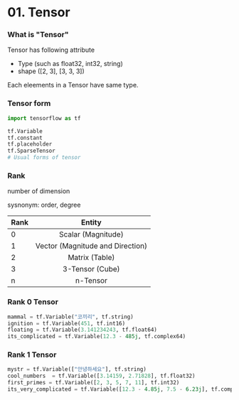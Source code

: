 # 01. Tensor

### What is "Tensor"

Tensor has following attribute
- Type (such as float32, int32, string)
- shape ([2, 3], [3, 3, 3])

Each eleements in a Tensor have same type.


### Tensor form
``` python
import tensorflow as tf

tf.Variable
tf.constant
tf.placeholder
tf.SparseTensor
# Usual forms of tensor
```
### Rank

number of dimension

sysnonym: order, degree
 
|Rank|Entity|
|--|:---:|
|0|Scalar (Magnitude)|
|1|Vector (Magnitude and Direction)|
|2|Matrix (Table)|
|3|3-Tensor (Cube)|
|n|n-Tensor|

### Rank 0 Tensor

``` python
mammal = tf.Variable("코끼리", tf.string)
ignition = tf.Variable(451, tf.int16)
floating = tf.Variable(3.141234243, tf.float64)
its_complicated = tf.Variable(12.3 - 485j, tf.complex64)
```

### Rank 1 Tensor

``` python
mystr = tf.Variable(["안녕하세요"], tf.string)
cool_numbers  = tf.Variable([3.14159, 2.71828], tf.float32)
first_primes = tf.Variable([2, 3, 5, 7, 11], tf.int32)
its_very_complicated = tf.Variable([12.3 - 4.85j, 7.5 - 6.23j], tf.complex64)
```